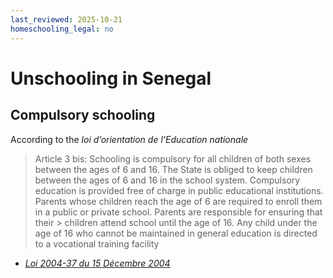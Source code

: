 ```yaml
---
last_reviewed: 2025-10-21
homeschooling_legal: no
---
```


# Unschooling in Senegal

## Compulsory schooling

According to the _loi d’orientation de l’Education nationale_

> Article 3 bis: Schooling is compulsory for all children of both sexes between the ages of 6 and 16.
> The State is obliged to keep children between the ages of 6 and 16 in the school system.
> Compulsory education is provided free of charge in public educational institutions.
> Parents whose children reach the age of 6 are required to enroll them in a public or private school. Parents are responsible for ensuring that their > children attend school until the age of 16.
Any child under the age of 16 who cannot be maintained in general education is directed to a vocational training facility

- [_Loi 2004-37 du 15 Décembre 2004_](https://www.unesco.org/education/edurights/media/docs/7e634d754261abefab501f386836f84bb36fcaa4.pdf)
